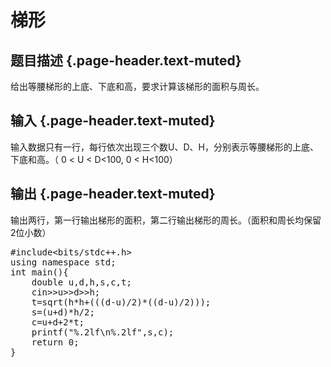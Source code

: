 # 梯形

## 题目描述 {.page-header.text-muted}

<div class="content">
  给出等腰梯形的上底、下底和高，要求计算该梯形的面积与周长。
</div>

## 输入 {.page-header.text-muted}

<div class="content">
  输入数据只有一行，每行依次出现三个数U、D、H，分别表示等腰梯形的上底、下底和高。（ 0 < U < D<100, 0 < H<100）
</div>

## 输出 {.page-header.text-muted}

<div class="content">
  输出两行，第一行输出梯形的面积，第二行输出梯形的周长。（面积和周长均保留2位小数）
</div>

<pre class="EnlighterJSRAW" data-enlighter-language="c">#include&lt;bits/stdc++.h&gt;
using namespace std;
int main(){
    double u,d,h,s,c,t;
    cin&gt;&gt;u&gt;&gt;d&gt;&gt;h;
    t=sqrt(h*h+(((d-u)/2)*((d-u)/2)));
    s=(u+d)*h/2;
    c=u+d+2*t;
    printf("%.2lf\n%.2lf",s,c);
    return 0;
}</pre>

&nbsp;
